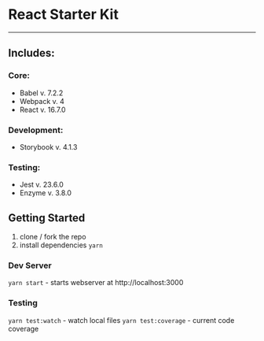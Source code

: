 # React Starter Kit
-----

## Includes:

### Core:
* Babel v. 7.2.2
* Webpack v. 4
* React v. 16.7.0

### Development:
* Storybook v. 4.1.3

### Testing:
* Jest v. 23.6.0
* Enzyme v. 3.8.0


## Getting Started

1. clone / fork the repo
2. install dependencies `yarn`

### Dev Server
`yarn start` - starts webserver at http://localhost:3000

### Testing
`yarn test:watch` - watch local files
`yarn test:coverage` - current code coverage
